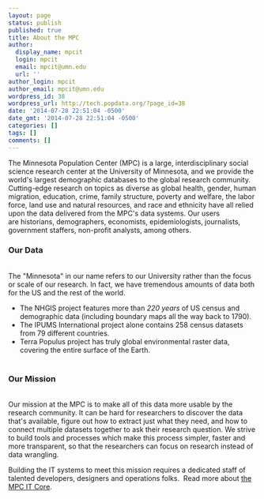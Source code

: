 ```yaml
---
layout: page
status: publish
published: true
title: About the MPC
author:
  display_name: mpcit
  login: mpcit
  email: mpcit@umn.edu
  url: ''
author_login: mpcit
author_email: mpcit@umn.edu
wordpress_id: 38
wordpress_url: http://tech.popdata.org/?page_id=38
date: '2014-07-28 22:51:04 -0500'
date_gmt: '2014-07-28 22:51:04 -0500'
categories: []
tags: []
comments: []
---
```

<p>The Minnesota Population Center (MPC) is a large, interdisciplinary social science research center at&nbsp;the University of Minnesota, and we provide the world's largest demographic databases to the global research community. Cutting-edge research&nbsp;on topics&nbsp;as diverse as global health, gender, human migration, education, crime, family structure, poverty and welfare, the labor force, land use and natural resources, and race and ethnicity have all relied upon the data delivered from the MPC's data systems. Our users are&nbsp;historians, demographers, economists, epidemiologists, journalists, government staffers, non-profit analysts, among others.</p>
<h3>Our Data</h3><br />
The "Minnesota" in our name refers to our University rather than the focus or scale of our research. In fact, we have tremendous amounts of data both for the US and the rest of the world.</p>
<ul>
<li>The NHGIS project features more than&nbsp;<em>220 years</em>&nbsp;of US census and demographic data (including boundary maps all the way back to 1790).</li>
<li>The&nbsp;IPUMS International project alone contains 258 census datasets from 79 different countries.</li>
<li>Terra Populus project has truly global environmental raster data, covering the entire surface of the Earth.</li><br />
</ul></p>
<h3>Our Mission</h3><br />
Our mission at the MPC is to make all of this data more usable by the research community. It can be hard for researchers to discover the&nbsp;data that's available, figure out how to extract&nbsp;just what they need, and&nbsp;how to connect multiple datasets together to ask their research question. We strive to build tools and processes which make this process simpler, faster and more transparent, so that the researchers can focus on research instead of data wrangling.</p>
<p>Building the IT systems to meet this mission requires a&nbsp;dedicated staff of talented developers, designers and operations folks. &nbsp;Read more about <a title="About MPC IT" href="http://tech.popdata.org/about-mpc-it/">the MPC IT Core</a>.</p>
<p>&nbsp;</p>
